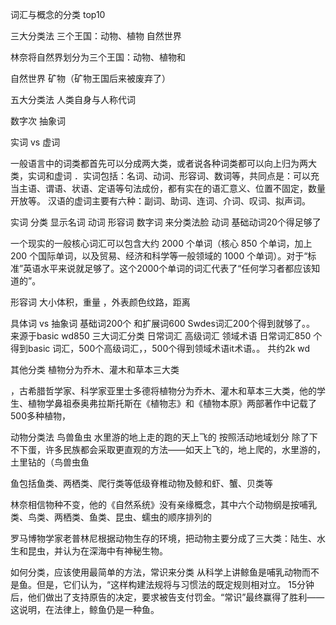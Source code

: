 词汇与概念的分类 top10


三大分类法 三个王国：动物、植物 自然世界

林奈将自然界划分为三个王国：动物、植物和

自然世界
矿物（矿物王国后来被废弃了）

五大分类法
人类自身与人称代词

数字次 抽象词


实词 vs 虚词

一般语言中的词类都首先可以分成两大类，或者说各种词类都可以向上归为两大类，实词和虚词
．实词包括：名词、动词、形容词、数词等，共同点是：可以充当主语、谓语、状语、定语等句法成份，都有实在的语汇意义、位置不固定，数量开放等。
汉语的虚词主要有六种：副词、助词、连词、介词、叹词、拟声词。

实词 分类 显示名词 动词 形容词  数字词 来分类法脸
动词 基础动词20个得足够了


一个现实的一般核心词汇可以包含大约 2000 个单词（核心 850 个单词，加上 200 个国际单词，以及贸易、经济和科学等一般领域的 1000 个单词）。对于“标准”英语水平来说就足够了。这个2000个单词的词汇代表了“任何学习者都应该知道的”。

形容词 大小体积，重量 ，外表颜色纹路，距离


具体词 vs 抽象词
基础词200个 和扩展词600
Swdes词汇200个得到就够了。。
来源于basic wd850
三大词汇分类 日常词汇 高级词汇 领域术语
日常词汇850 个得到basic 词汇，500个高级词汇，，500个得到领域术语it术语。。
共约2k wd 


其他分类
植物分为乔木、灌木和草本三大类

，古希腊哲学家、科学家亚里士多德将植物分为乔木、灌木和草本三大类，他的学生、植物学鼻祖泰奥弗拉斯托斯在《植物志》和《植物本原》两部著作中记载了500多种植物，

动物分类法 鸟兽鱼虫
水里游的地上走的跑的天上飞的
按照活动地域划分
除了下不下蛋，许多民族都会采取更直观的方法——如天上飞的，地上爬的，水里游的，土里钻的（鸟兽虫鱼

鱼包括鱼类、两栖类、爬行类等低级脊椎动物及鲸和虾、蟹、贝类等

林奈相信物种不变，他的《自然系统》没有亲缘概念，其中六个动物纲是按哺乳类、鸟类、两栖类、鱼类、昆虫、蠕虫的顺序排列的


罗马博物学家老普林尼根据动物生存的环境，把动物主要分成了三大类：陆生、水生和昆虫，并认为在深海中有神秘生物。

如何分类，应该使用最简单的方法，常识来分类
从科学上讲鲸鱼是哺乳动物而不是鱼。但是，它们认为，“这样构建法规将与习惯法的既定规则相对立。
15分钟后，他们做出了支持原告的决定，要求被告支付罚金。“常识”最终赢得了胜利——这说明，在法律上，鲸鱼仍是一种鱼。
